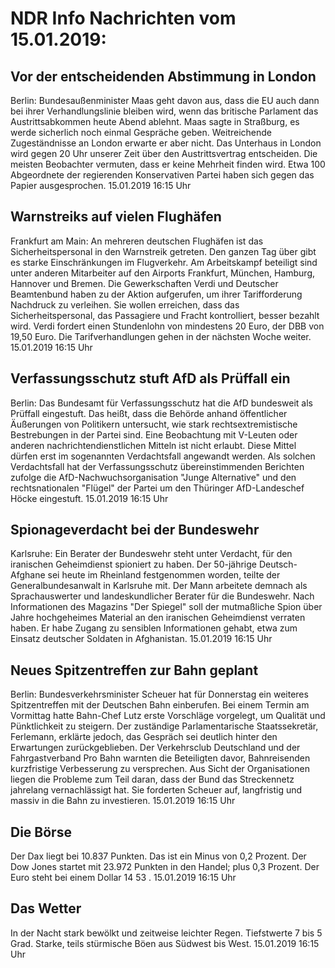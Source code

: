 # NDR Info Nachrichten vom 15.01.2019:


## Vor der entscheidenden Abstimmung in London
Berlin:	Bundesaußenminister Maas geht davon aus, dass die EU auch dann bei ihrer Verhandlungslinie bleiben wird, wenn das britische Parlament das Austrittsabkommen heute Abend ablehnt. Maas sagte in Straßburg, es werde sicherlich noch einmal Gespräche geben. Weitreichende Zugeständnisse an London erwarte er aber nicht. Das Unterhaus in London wird gegen 20 Uhr unserer Zeit über den Austrittsvertrag entscheiden. Die meisten Beobachter vermuten, dass er keine Mehrheit finden wird. Etwa 100 Abgeordnete der regierenden Konservativen Partei haben sich gegen das Papier ausgesprochen. 15.01.2019 16:15 Uhr 

## Warnstreiks auf vielen Flughäfen
Frankfurt am Main: An mehreren deutschen Flughäfen ist das Sicherheitspersonal in den Warnstreik getreten. Den ganzen Tag über gibt es starke Einschränkungen im Flugverkehr. Am Arbeitskampf beteiligt sind unter anderen Mitarbeiter auf den Airports Frankfurt, München, Hamburg, Hannover und Bremen. Die Gewerkschaften Verdi und Deutscher Beamtenbund haben zu der Aktion aufgerufen, um ihrer Tarifforderung Nachdruck zu verleihen. Sie wollen erreichen, dass das Sicherheitspersonal, das Passagiere und Fracht kontrolliert, besser bezahlt wird. Verdi fordert einen Stundenlohn von mindestens 20 Euro, der DBB von 19,50 Euro. Die Tarifverhandlungen gehen in der nächsten Woche weiter. 15.01.2019 16:15 Uhr 

## Verfassungsschutz stuft AfD als Prüffall ein
Berlin: Das Bundesamt für Verfassungsschutz hat die AfD bundesweit als Prüffall eingestuft. Das heißt, dass die Behörde anhand öffentlicher Äußerungen von Politikern untersucht, wie stark rechtsextremistische Bestrebungen in der Partei sind. Eine Beobachtung mit V-Leuten oder anderen nachrichtendienstlichen Mitteln ist nicht erlaubt. Diese Mittel dürfen erst im sogenannten Verdachtsfall angewandt werden. Als solchen Verdachtsfall hat der Verfassungsschutz übereinstimmenden Berichten zufolge die AfD-Nachwuchsorganisation "Junge Alternative" und den rechtsnationalen "Flügel" der Partei um den Thüringer AfD-Landeschef Höcke eingestuft. 15.01.2019 16:15 Uhr 

## Spionageverdacht bei der Bundeswehr
Karlsruhe: Ein Berater der Bundeswehr steht unter Verdacht, für den iranischen Geheimdienst spioniert zu haben. Der 50-jährige Deutsch-Afghane sei heute im Rheinland festgenommen worden, teilte der Generalbundesanwalt in Karlsruhe mit. Der Mann arbeitete demnach als Sprachauswerter und landeskundlicher Berater für die Bundeswehr. Nach Informationen des Magazins "Der Spiegel" soll der mutmaßliche Spion über Jahre hochgeheimes Material an den iranischen Geheimdienst verraten haben. Er habe Zugang zu sensiblen Informationen gehabt, etwa zum Einsatz deutscher Soldaten in Afghanistan. 15.01.2019 16:15 Uhr 

## Neues Spitzentreffen zur Bahn geplant
Berlin:	Bundesverkehrsminister Scheuer hat für Donnerstag ein weiteres Spitzentreffen mit der Deutschen Bahn einberufen. Bei einem Termin am Vormittag hatte Bahn-Chef Lutz erste Vorschläge vorgelegt, um Qualität und Pünktlichkeit zu steigern. Der zuständige Parlamentarische Staatssekretär, Ferlemann, erklärte jedoch, das Gespräch sei deutlich hinter den Erwartungen zurückgeblieben. Der Verkehrsclub Deutschland und der Fahrgastverband Pro Bahn warnten die Beteiligten davor, Bahnreisenden kurzfristige Verbesserung zu versprechen. Aus Sicht der Organisationen liegen die Probleme zum Teil daran, dass der Bund das Streckennetz jahrelang vernachlässigt hat. Sie forderten Scheuer auf, langfristig und massiv in die Bahn zu investieren. 15.01.2019 16:15 Uhr 

## Die Börse
Der Dax liegt bei  10.837  Punkten. Das ist ein Minus von  0,2  Prozent. Der Dow Jones startet mit  23.972  Punkten in den Handel; plus  0,3  Prozent. Der Euro steht bei einem Dollar  14 53 . 15.01.2019 16:15 Uhr 

## Das Wetter
In der Nacht stark bewölkt und zeitweise leichter Regen. Tiefstwerte 7 bis 5 Grad. Starke, teils stürmische Böen aus Südwest bis West. 15.01.2019 16:15 Uhr 
